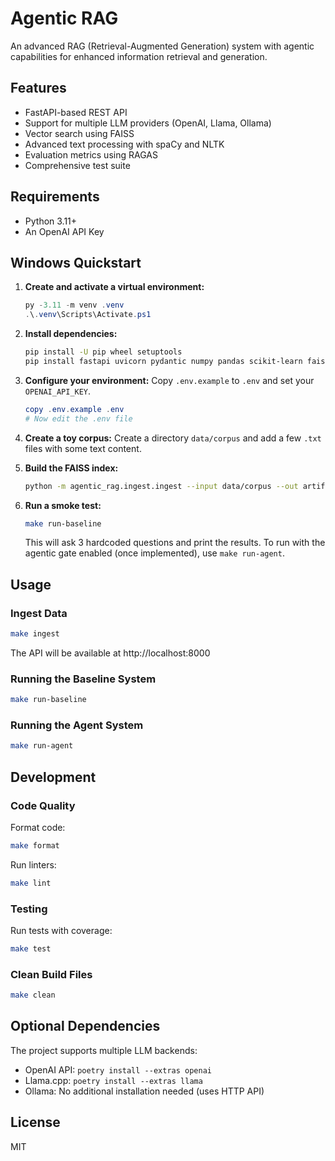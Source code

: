 # Agentic RAG

An advanced RAG (Retrieval-Augmented Generation) system with agentic capabilities for enhanced information retrieval and generation.

## Features

- FastAPI-based REST API
- Support for multiple LLM providers (OpenAI, Llama, Ollama)
- Vector search using FAISS
- Advanced text processing with spaCy and NLTK
- Evaluation metrics using RAGAS
- Comprehensive test suite

## Requirements

- Python 3.11+
- An OpenAI API Key

## Windows Quickstart

1.  **Create and activate a virtual environment:**
    ```powershell
    py -3.11 -m venv .venv
    .\.venv\Scripts\Activate.ps1
    ```

2.  **Install dependencies:**
    ```bash
    pip install -U pip wheel setuptools
    pip install fastapi uvicorn pydantic numpy pandas scikit-learn faiss-cpu tiktoken ragas datasets nltk pyyaml rich loguru typer httpx orjson openai tenacity black ruff mypy pytest pytest-cov
    ```

3.  **Configure your environment:**
    Copy `.env.example` to `.env` and set your `OPENAI_API_KEY`.
    ```powershell
    copy .env.example .env
    # Now edit the .env file
    ```

4.  **Create a toy corpus:**
    Create a directory `data/corpus` and add a few `.txt` files with some text content.

5.  **Build the FAISS index:**
    ```bash
    python -m agentic_rag.ingest.ingest --input data/corpus --out artifacts/faiss
    ```

6.  **Run a smoke test:**
    ```bash
    make run-baseline
    ```
    This will ask 3 hardcoded questions and print the results. To run with the agentic gate enabled (once implemented), use `make run-agent`.

## Usage

### Ingest Data
```bash
make ingest
```

The API will be available at http://localhost:8000

### Running the Baseline System

```bash
make run-baseline
```

### Running the Agent System

```bash
make run-agent
```

## Development

### Code Quality

Format code:
```bash
make format
```

Run linters:
```bash
make lint
```

### Testing

Run tests with coverage:
```bash
make test
```

### Clean Build Files

```bash
make clean
```

## Optional Dependencies

The project supports multiple LLM backends:

- OpenAI API: `poetry install --extras openai`
- Llama.cpp: `poetry install --extras llama`
- Ollama: No additional installation needed (uses HTTP API)

## License

MIT
